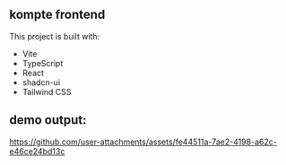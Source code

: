 ## kompte frontend

This project is built with:
- Vite
- TypeScript
- React
- shadcn-ui
- Tailwind CSS

## demo output: 

https://github.com/user-attachments/assets/fe44511a-7ae2-4198-a62c-e46ce24bd13c






